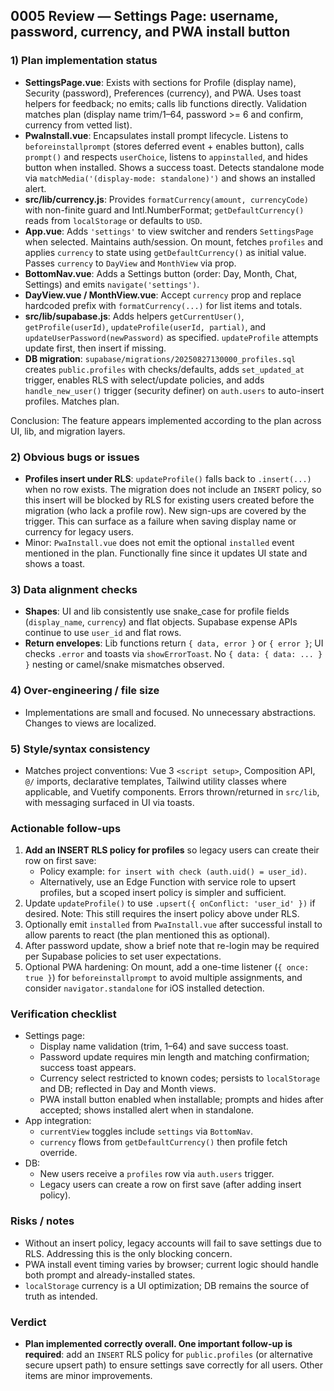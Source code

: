 ## 0005 Review — Settings Page: username, password, currency, and PWA install button

### 1) Plan implementation status
- **SettingsPage.vue**: Exists with sections for Profile (display name), Security (password), Preferences (currency), and PWA. Uses toast helpers for feedback; no emits; calls lib functions directly. Validation matches plan (display name trim/1–64, password >= 6 and confirm, currency from vetted list).
- **PwaInstall.vue**: Encapsulates install prompt lifecycle. Listens to `beforeinstallprompt` (stores deferred event + enables button), calls `prompt()` and respects `userChoice`, listens to `appinstalled`, and hides button when installed. Shows a success toast. Detects standalone mode via `matchMedia('(display-mode: standalone)')` and shows an installed alert.
- **src/lib/currency.js**: Provides `formatCurrency(amount, currencyCode)` with non-finite guard and Intl.NumberFormat; `getDefaultCurrency()` reads from `localStorage` or defaults to `USD`.
- **App.vue**: Adds `'settings'` to view switcher and renders `SettingsPage` when selected. Maintains auth/session. On mount, fetches `profiles` and applies `currency` to state using `getDefaultCurrency()` as initial value. Passes `currency` to `DayView` and `MonthView` via prop.
- **BottomNav.vue**: Adds a Settings button (order: Day, Month, Chat, Settings) and emits `navigate('settings')`.
- **DayView.vue / MonthView.vue**: Accept `currency` prop and replace hardcoded prefix with `formatCurrency(...)` for list items and totals.
- **src/lib/supabase.js**: Adds helpers `getCurrentUser()`, `getProfile(userId)`, `updateProfile(userId, partial)`, and `updateUserPassword(newPassword)` as specified. `updateProfile` attempts update first, then insert if missing.
- **DB migration**: `supabase/migrations/20250827130000_profiles.sql` creates `public.profiles` with checks/defaults, adds `set_updated_at` trigger, enables RLS with select/update policies, and adds `handle_new_user()` trigger (security definer) on `auth.users` to auto-insert profiles. Matches plan.

Conclusion: The feature appears implemented according to the plan across UI, lib, and migration layers.

### 2) Obvious bugs or issues
- **Profiles insert under RLS**: `updateProfile()` falls back to `.insert(...)` when no row exists. The migration does not include an `INSERT` policy, so this insert will be blocked by RLS for existing users created before the migration (who lack a profile row). New sign-ups are covered by the trigger. This can surface as a failure when saving display name or currency for legacy users.
- Minor: `PwaInstall.vue` does not emit the optional `installed` event mentioned in the plan. Functionally fine since it updates UI state and shows a toast.

### 3) Data alignment checks
- **Shapes**: UI and lib consistently use snake_case for profile fields (`display_name`, `currency`) and flat objects. Supabase expense APIs continue to use `user_id` and flat rows.
- **Return envelopes**: Lib functions return `{ data, error }` or `{ error }`; UI checks `.error` and toasts via `showErrorToast`. No `{ data: { data: ... } }` nesting or camel/snake mismatches observed.

### 4) Over-engineering / file size
- Implementations are small and focused. No unnecessary abstractions. Changes to views are localized.

### 5) Style/syntax consistency
- Matches project conventions: Vue 3 `<script setup>`, Composition API, `@/` imports, declarative templates, Tailwind utility classes where applicable, and Vuetify components. Errors thrown/returned in `src/lib`, with messaging surfaced in UI via toasts.

### Actionable follow-ups
1. **Add an INSERT RLS policy for profiles** so legacy users can create their row on first save:
   - Policy example: `for insert with check (auth.uid() = user_id)`.
   - Alternatively, use an Edge Function with service role to upsert profiles, but a scoped insert policy is simpler and sufficient.
2. Update `updateProfile()` to use `.upsert({ onConflict: 'user_id' })` if desired. Note: This still requires the insert policy above under RLS.
3. Optionally emit `installed` from `PwaInstall.vue` after successful install to allow parents to react (the plan mentioned this as optional).
4. After password update, show a brief note that re-login may be required per Supabase policies to set user expectations.
5. Optional PWA hardening: On mount, add a one-time listener (`{ once: true }`) for `beforeinstallprompt` to avoid multiple assignments, and consider `navigator.standalone` for iOS installed detection.

### Verification checklist
- Settings page:
  - Display name validation (trim, 1–64) and save success toast.
  - Password update requires min length and matching confirmation; success toast appears.
  - Currency select restricted to known codes; persists to `localStorage` and DB; reflected in Day and Month views.
  - PWA install button enabled when installable; prompts and hides after accepted; shows installed alert when in standalone.
- App integration:
  - `currentView` toggles include `settings` via `BottomNav`.
  - `currency` flows from `getDefaultCurrency()` then profile fetch override.
- DB:
  - New users receive a `profiles` row via `auth.users` trigger.
  - Legacy users can create a row on first save (after adding insert policy).

### Risks / notes
- Without an insert policy, legacy accounts will fail to save settings due to RLS. Addressing this is the only blocking concern.
- PWA install event timing varies by browser; current logic should handle both prompt and already-installed states.
- `localStorage` currency is a UI optimization; DB remains the source of truth as intended.

### Verdict
- **Plan implemented correctly overall. One important follow-up is required**: add an `INSERT` RLS policy for `public.profiles` (or alternative secure upsert path) to ensure settings save correctly for all users. Other items are minor improvements.

